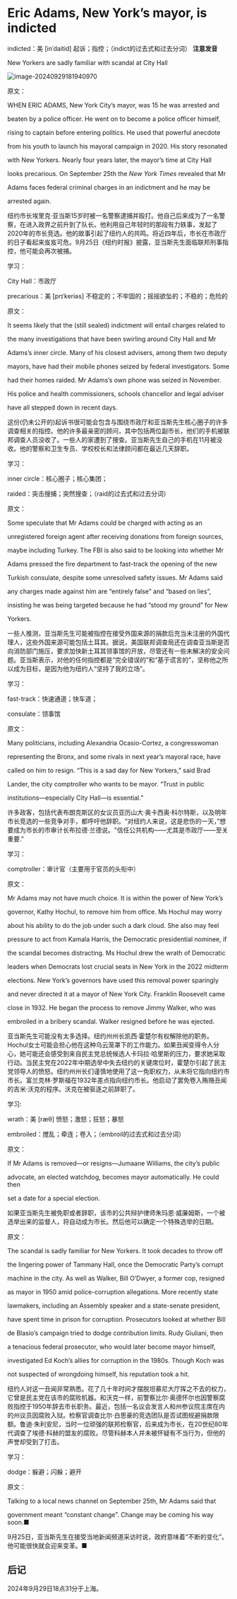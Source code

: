 # Eric Adams, New York’s mayor, is indicted

indicted：美 [inˈdaitid] 起诉；指控；（indict的过去式和过去分词）          **注意发音**

New Yorkers are sadly familiar with scandal at City Hall

![image-20240929181940970](./assets/image-20240929181940970.png)

原文：

WHEN ERIC ADAMS, New York City’s mayor, was 15 he was arrested and

beaten by a police officer. He went on to become a police officer himself,

rising to captain before entering politics. He used that powerful anecdote

from his youth to launch his mayoral campaign in 2020. His story resonated

with New Yorkers. Nearly four years later, the mayor’s time at City Hall

looks precarious. On September 25th the *New York Times* revealed that Mr

Adams faces federal criminal charges in an indictment and he may be

arrested again.

纽约市长埃里克·亚当斯15岁时被一名警察逮捕并殴打。他自己后来成为了一名警察，在进入政界之前升到了队长。他利用自己年轻时的那段有力轶事，发起了2020年的市长竞选。他的故事引起了纽约人的共鸣。将近四年后，市长在市政厅的日子看起来岌岌可危。9月25日《纽约时报》披露，亚当斯先生面临联邦刑事指控，他可能会再次被捕。

学习：

City Hall：市政厅

precarious：美 [prɪˈkeriəs] 不稳定的；不牢固的；摇摇欲坠的；不稳的；危险的

原文：

It seems likely that the (still sealed) indictment will entail charges related to

the many investigations that have been swirling around City Hall and Mr

Adams’s inner circle. Many of his closest advisers, among them two deputy

mayors, have had their mobile phones seized by federal investigators. Some

had their homes raided. Mr Adams’s own phone was seized in November.

His police and health commissioners, schools chancellor and legal adviser

have all stepped down in recent days.

这份(仍未公开的)起诉书很可能会包含与围绕市政厅和亚当斯先生核心圈子的许多调查相关的指控。他的许多最亲密的顾问，其中包括两位副市长，他们的手机被联邦调查人员没收了。一些人的家遭到了搜查。亚当斯先生自己的手机在11月被没收。他的警察和卫生专员、学校校长和法律顾问都在最近几天辞职。

学习：

inner circle：核心圈子；核心集团；

raided：突击搜捕；突然搜查；（raid的过去式和过去分词）          

原文：

Some speculate that Mr Adams could be charged with acting as an

unregistered foreign agent after receiving donations from foreign sources,

maybe including Turkey. The FBI is also said to be looking into whether Mr

Adams pressed the fire department to fast-track the opening of the new

Turkish consulate, despite some unresolved safety issues. Mr Adams said

any charges made against him are “entirely false” and “based on lies”,

insisting he was being targeted because he had “stood my ground” for New

Yorkers.

一些人推测，亚当斯先生可能被指控在接受外国来源的捐款后充当未注册的外国代理人，这些外国来源可能包括土耳其。据说，美国联邦调查局还在调查亚当斯是否向消防部门施压，要求加快新土耳其领事馆的开放，尽管还有一些未解决的安全问题。亚当斯表示，对他的任何指控都是“完全错误的”和“基于谎言的”，坚称他之所以成为目标，是因为他为纽约人“坚持了我的立场”。

学习：

fast-track：快速通道；快车道；

consulate：领事馆

原文：

Many politicians, including Alexandria Ocasio-Cortez, a congresswoman

representing the Bronx, and some rivals in next year’s mayoral race, have

called on him to resign. “This is a sad day for New Yorkers,” said Brad

Lander, the city comptroller who wants to be mayor. “Trust in public

institutions—especially City Hall—is essential.”

许多政客，包括代表布朗克斯区的女议员亚历山大·奥卡西奥·科尔特斯，以及明年市长竞选的一些竞争对手，都呼吁他辞职。“对纽约人来说，这是悲伤的一天，”想要成为市长的市审计长布拉德·兰德说。"信任公共机构——尤其是市政厅——至关重要."

学习：

comptroller：审计官（主要用于官员的头衔中）          

原文：

Mr Adams may not have much choice. It is within the power of New York’s

governor, Kathy Hochul, to remove him from office. Ms Hochul may worry

about his ability to do the job under such a dark cloud. She also may feel

pressure to act from Kamala Harris, the Democratic presidential nominee, if

the scandal becomes distracting. Ms Hochul drew the wrath of Democratic

leaders when Democrats lost crucial seats in New York in the 2022 midterm

elections. New York’s governors have used this removal power sparingly

and never directed it at a mayor of New York City. Franklin Roosevelt came

close in 1932. He began the process to remove Jimmy Walker, who was

embroiled in a bribery scandal. Walker resigned before he was ejected.

亚当斯先生可能没有太多选择。纽约州州长凯西·霍楚尔有权解除他的职务。Hochul女士可能会担心他在这种乌云笼罩下的工作能力。如果丑闻变得令人分心，她可能还会感受到来自民主党总统候选人卡玛拉·哈里斯的压力，要求她采取行动。当民主党在2022年中期选举中失去纽约的关键席位时，霍楚尔引起了民主党领导人的愤怒。纽约州州长们谨慎地使用了这一免职权力，从未将它指向纽约市市长。富兰克林·罗斯福在1932年差点指向纽约市长。他启动了罢免卷入贿赂丑闻的吉米·沃克的程序。沃克在被驱逐之前辞职了。

学习:

wrath：美 [ræθ] 愤怒；激怒；狂怒；暴怒

embroiled：搅乱；牵连；卷入；（embroil的过去式和过去分词）

原文：

If Mr Adams is removed—or resigns—Jumaane Williams, the city’s public

advocate, an elected watchdog, becomes mayor automatically. He could then

set a date for a special election.

如果亚当斯先生被免职或者辞职，该市的公共辩护律师朱玛恩·威廉姆斯，一个被选举出来的监督人，将自动成为市长。然后他可以确定一个特殊选举的日期。

原文：

The scandal is sadly familiar for New Yorkers. It took decades to throw off

the lingering power of Tammany Hall, once the Democratic Party’s corrupt

machine in the city. As well as Walker, Bill O’Dwyer, a former cop, resigned

as mayor in 1950 amid police-corruption allegations. More recently state

lawmakers, including an Assembly speaker and a state-senate president,

have spent time in prison for corruption. Prosecutors looked at whether Bill

de Blasio’s campaign tried to dodge contribution limits. Rudy Giuliani, then

a tenacious federal prosecutor, who would later become mayor himself,

investigated Ed Koch’s allies for corruption in the 1980s. Though Koch was

not suspected of wrongdoing himself, his reputation took a hit.

纽约人对这一丑闻非常熟悉。花了几十年时间才摆脱坦慕尼大厅挥之不去的权力，它曾是民主党在该市的腐败机器。和沃克一样，前警察比尔·奥德怀尔也因警察腐败指控于1950年辞去市长职务。最近，包括一名议会发言人和州参议院主席在内的州议员因腐败入狱。检察官调查比尔·白思豪的竞选团队是否试图规避捐款限额。鲁迪·朱利安尼，当时一位顽强的联邦检察官，后来成为市长，在20世纪80年代调查了埃德·科赫的盟友的腐败。尽管科赫本人并未被怀疑有不当行为，但他的声誉却受到了打击。

学习：

dodge：躲避；闪躲；避开

原文：

Talking to a local news channel on September 25th, Mr Adams said that

government meant “constant change”. Change may be coming his way soon.■

9月25日，亚当斯先生在接受当地新闻频道采访时说，政府意味着“不断的变化”。他可能很快就会迎来变革。■





## 后记

2024年9月29日18点31分于上海。

